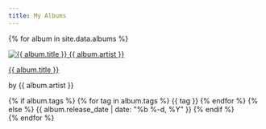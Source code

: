 ```yaml
---
title: My Albums
---
```


{% for album in site.data.albums %}
  <article>
    <a href="{{ album.url }}">
      <img src="{{ album.img }}" alt="{{ album.title }} {{ album.artist }}"/>
      <p>{{ album.title }}</p>
    </a>
    <p>by {{ album.artist }}</p>
    {% if album.tags %}
      {% for tag in album.tags %}
        <span class="tag">{{ tag }}</span>
      {% endfor %}
    {% else %}
      <span class="release-date">{{ album.release_date | date: "%b %-d, %Y" }}</span>
    {% endif %}
  </article>
{% endfor %}
